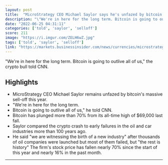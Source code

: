 ```yaml
---
layout: post
title:  "MicroStrategy CEO Michael Saylor says he's unfazed by bitcoin's massive sell-off and compares crypto in 2022 to the early days of oil: 'We are witnessing the birth of a new industry'"
description: "\"We're in here for the long term. Bitcoin is going to outlive all of us,\" the crypto bull told CNN."
date: "2022-06-25 04:31:11"
categories: ['told', 'saylor', 'selloff']
score: 211
image: "https://i.imgur.com/ZELH6wZ.jpg"
tags: ['told', 'saylor', 'selloff']
link: "https://markets.businessinsider.com/news/currencies/microstrategy-ceo-michael-saylor-bitcoin-crash-crypto-early-oil-industry-2022-6"
---
```


\"We're in here for the long term. Bitcoin is going to outlive all of us,\" the crypto bull told CNN.

## Highlights

- MicroStrategy CEO Michael Saylor remains unfazed by bitcoin's massive sell-off this year.
- "We're in here for the long term.
- Bitcoin is going to outlive all of us," he told CNN.
- Bitcoin has plunged more than 70% from its all-time high of $69,000 last fall.
- Saylor compared the crypto crash to early failures in the oil and car industries more than 100 years ago.
- He said "we are witnessing the birth of a new industry" after thousands of oil companies were launched but most of them failed, but "the rest is history" The firm's stock price has fallen nearly 70% since the start of this year and nearly 16% in the past month.

---
